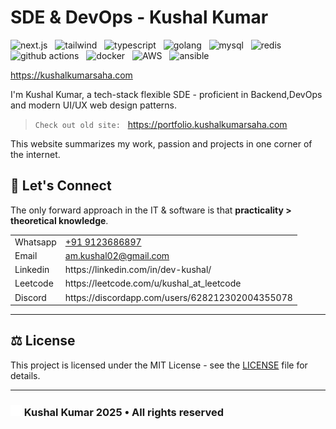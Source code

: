 # SDE & DevOps - Kushal Kumar

<img style="height:23px" title="next.js" src="https://github.com/marwin1991/profile-technology-icons/assets/136815194/5f8c622c-c217-4649-b0a9-7e0ee24bd704"/> &nbsp;
<img style="height:24px" title="tailwind" title="tailwind" src="https://user-images.githubusercontent.com/25181517/202896760-337261ed-ee92-4979-84c4-d4b829c7355d.png"/> &nbsp;
<img style="height:26px" title="typescript" src="https://user-images.githubusercontent.com/25181517/183890598-19a0ac2d-e88a-4005-a8df-1ee36782fde1.png"/> &nbsp;
<img style="height:26px" title="golang" src="https://imgur.com/PGScK2U.png"/> &nbsp;
<img style="height:24px" title="mysql" src="https://github.com/user-attachments/assets/ccc57ad3-5beb-480f-b5d8-dddfa3037da3"/> &nbsp;
<img style="height:25px" title="redis" src="https://user-images.githubusercontent.com/25181517/182884894-d3fa6ee0-f2b4-4960-9961-64740f533f2a.png"/> &nbsp;
<img style="height:24px" title="github actions" src="https://github.com/user-attachments/assets/913c617d-314d-4687-9347-901b7b730717"/> &nbsp;
<img style="height:25px" title="docker" src="https://user-images.githubusercontent.com/25181517/117207330-263ba280-adf4-11eb-9b97-0ac5b40bc3be.png"/> &nbsp;
<img style="height:24px" title="AWS" src="https://github.com/bcd-kushal/balloondekor/assets/96081625/0204e275-62bf-4d2a-9bbb-dc23c9b6d4d6"/> &nbsp;
<img style="height:25px" title="ansible" src="https://github.com/user-attachments/assets/8646a17b-8147-4d6d-ab01-6748b346de17"/> &nbsp;


https://kushalkumarsaha.com

I&#x27;m Kushal Kumar, a tech-stack flexible SDE - proficient in Backend,DevOps and modern UI/UX web design patterns.

> `Check out old site:` &nbsp; https://portfolio.kushalkumarsaha.com

This website summarizes my work, passion and projects in one corner of the internet.

## :speech_balloon: Let's Connect

The only forward approach in the IT & software is that **practicality > theoretical knowledge**.  

<table>
  <tr><td>Whatsapp</td><td><a href="https://wa.me/+919123686897?text=Hi%20Kushal%2C%20I%20checked%20up%20your%20projects%20and%20would%20like%20to%20commission%20you%20with%20one%20of%20mine.%20Let%20me%20know%20when%20you%20are%20available%20to%20discuss%20further">+91 9123686897</a></td></tr>
  <tr><td>Email</td><td><a href="mailto:am.kushal02@gmail.com">am.kushal02@gmail.com</a></td></tr>
  <tr><td>Linkedin</td></td><td>https://linkedin.com/in/dev-kushal/</td></tr>
  <tr><td>Leetcode</td><td>https://leetcode.com/u/kushal_at_leetcode</td></tr>
  <tr><td>Discord</td><td>https://discordapp.com/users/628212302004355078</td></tr>
</table> 


<hr>

## ⚖️ License

This project is licensed under the MIT License - see the <a href=''>LICENSE</a> file for details.

<hr>

<h3><img title="Kushal-Kumar" width="18" src="https://raw.githubusercontent.com/bcd-kushal/bcd-kushal/main/assets/icons/dark/filled/kushalkumar_bg_dark.png"/>&nbsp;Kushal Kumar 2025 • All rights reserved </h3>
